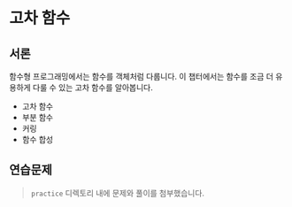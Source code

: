 # 고차 함수

## 서론

함수형 프로그래밍에서는 함수를 객체처럼 다룹니다. 이 챕터에서는 함수를 조금 더 유용하게 다룰 수 있는 고차 함수를 알아봅니다.

- 고차 함수
- 부분 함수
- 커링
- 함수 합성


## 연습문제

> `practice` 디렉토리 내에 문제와 풀이를 첨부했습니다.
